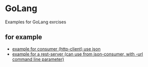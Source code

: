 # GoLang
Examples for GoLang exrcises

## for example
* [example for consumer (http-client) use json](./json-consumer)
* [example for a rest-server (can use from json-consumer, with -url command line parameter)](./rest-server)